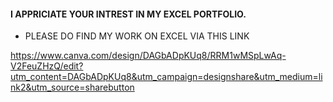 #### I APPRICIATE YOUR INTREST IN MY EXCEL PORTFOLIO. 
* PLEASE DO FIND MY WORK ON EXCEL VIA THIS LINK 


https://www.canva.com/design/DAGbADpKUq8/RRM1wMSpLwAq-V2FeuZHzQ/edit?utm_content=DAGbADpKUq8&utm_campaign=designshare&utm_medium=link2&utm_source=sharebutton
